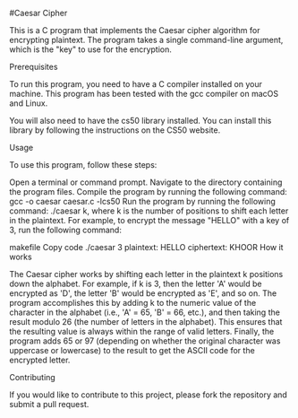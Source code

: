 #Caesar Cipher

This is a C program that implements the Caesar cipher algorithm for encrypting plaintext. The program takes a single command-line argument, which is the "key" to use for the encryption.

Prerequisites

To run this program, you need to have a C compiler installed on your machine. This program has been tested with the gcc compiler on macOS and Linux.

You will also need to have the cs50 library installed. You can install this library by following the instructions on the CS50 website.

Usage

To use this program, follow these steps:

Open a terminal or command prompt.
Navigate to the directory containing the program files.
Compile the program by running the following command: gcc -o caesar caesar.c -lcs50
Run the program by running the following command: ./caesar k, where k is the number of positions to shift each letter in the plaintext.
For example, to encrypt the message "HELLO" with a key of 3, run the following command:

makefile
Copy code
./caesar 3
plaintext: HELLO
ciphertext: KHOOR
How it works

The Caesar cipher works by shifting each letter in the plaintext k positions down the alphabet. For example, if k is 3, then the letter 'A' would be encrypted as 'D', the letter 'B' would be encrypted as 'E', and so on. The program accomplishes this by adding k to the numeric value of the character in the alphabet (i.e., 'A' = 65, 'B' = 66, etc.), and then taking the result modulo 26 (the number of letters in the alphabet). This ensures that the resulting value is always within the range of valid letters. Finally, the program adds 65 or 97 (depending on whether the original character was uppercase or lowercase) to the result to get the ASCII code for the encrypted letter.

Contributing

If you would like to contribute to this project, please fork the repository and submit a pull request.
